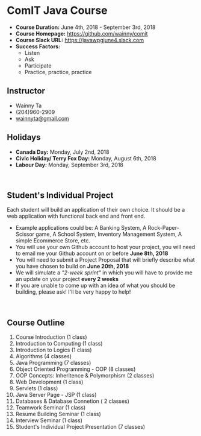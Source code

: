# ComIT Java Course 

- **Course Duration:** June 4th, 2018 - September 3rd, 2018
- **Course Homepage:** https://github.com/wainny/comit
- **Course Slack URL:** https://javawpgjune4.slack.com
- **Success Factors:**
  - Listen
  - Ask
  - Participate
  - Practice, practice, practice

## Instructor
- Wainny Ta
- (204)960-2909
- wainnyta@gmail.com

## Holidays
- **Canada Day:** Monday, July 2nd, 2018
- **Civic Holiday/ Terry Fox Day:** Monday, August 6th, 2018
- **Labour Day:** Monday, September 3rd, 2018

&nbsp;
## Student's Individual Project
Each student will build an application of their own choice. It should be a web application with functional back end and front end. 
- Example applications could be: A Banking System, A Rock-Paper-Scissor game, A School System, Inventory Management System, A simple Ecommerce Store, etc.  
- You will use your own Github account to host your project, you will need to email me your Github account on or before **June 8th, 2018**
- You will need to submit a Project Proposal that will briefly describe what you have chosen to build on **June 20th, 2018**
- We will simulate a *"2-week sprint"* in which you will have to provide me an update on your project **every 2 weeks**
- If you are unable to come up with an idea of what you should be building, please ask! I'll be very happy to help!

&nbsp;
## Course Outline
1. Course Introduction (1 class)
2. Introduction to Computing (1 class)
3. Introduction to Logics (1 class)
4. Algorithms (4 classes)
5. Java Programming (7 classes)
6. Object Oriented Programming - OOP (8 classes)
7. OOP Concepts: Inheritence & Polymorphism (2 classes)
8. Web Development (1 class)
9. Servlets (1 class)
10. Java Server Page - JSP (1 class)
11. Databases & Database Connetion ( 2 classes)
12. Teamwork Seminar (1 class)
13. Resume Building Seminar (1 class)
14. Interview Seminar (1 class)
15. Student's Individual Project Presentation (7 classes)
